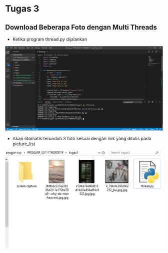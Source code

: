 # Tugas 3
## Download Beberapa Foto dengan Multi Threads


* Ketika program thread.py dijalankan


![alt text](https://github.com/paramastri/PROGJAR_05111740000019/blob/master/tugas3/screen%20capture/run.PNG)


* Akan otomatis terunduh 3 foto sesuai dengan link yang ditulis pada picture_list


![alt text](https://github.com/paramastri/PROGJAR_05111740000019/blob/master/tugas3/screen%20capture/gambarnya.PNG)


